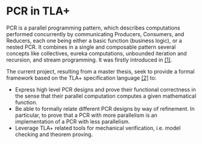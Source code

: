 # PCR in TLA+

PCR is a parallel programming pattern, which describes computations
performed concurrently by communicating Producers,
Consumers, and Reducers, each one being either a basic
function (business logic), or a nested PCR. It combines in
a single and composable pattern several concepts like collectives, 
eureka computations, unbounded iteration and recursion, 
and stream programming. It was firstly introduced in [[1]](https://link.springer.com/article/10.1007/s10009-017-0465-2).

The current project, resulting from a master thesis, seek to provide
a formal framework based on the TLA+ specification language [[2]](https://lamport.azurewebsites.net/tla/tla.html) to: 
- Express high level PCR designs and prove their functional 
correctness in the sense that their parallel computation computes a 
given mathematical function.
- Be able to formally relate different PCR designs by way of refinement. In particular,
to prove that a PCR with more parallelism is an implementation of a PCR with less parallelism.
- Leverage TLA+ related tools for mechanical verification, i.e. model checking and theorem proving.
